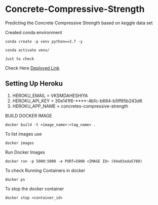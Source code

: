# Concrete-Compressive-Strength
Predicting the Concrete Compressive Strength based on keggle data set


Created conda environment
```
conda create -p venv python==3.7 -y
```
```
conda activate venv/
```
```
Just to check 
```

Check Here [Deployed Link](https://vksmadheshiya-github-automated-analysis-main-ywgobj.streamlit.app/)

## Setting Up Heroku

1. HEROKU_EMAIL = VKSMDAHESHIYA
2. HEROKU_API_KEY = 30e141f6-****-4b1c-b684-b5ff95b243d6
3. HEROKU_APP_NAME = concretes-compressive-strength

<!-- f4eb -->

BUILD DOCKER IMAGE
```
docker build -t <image_name>:<tag_name> . 
```



To list images use
```
docker images
```

Run Docker Images
```
docker run -p 5000:5000 -e PORT=5000 <IMAGE ID> (04a03ada5780)
```

To check Running Containers in docker
```
docker ps
```

To stop the docker container
```
docker stop <container_id>
```


